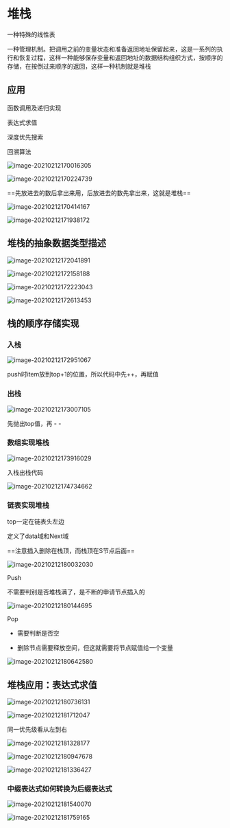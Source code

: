 # 堆栈

一种特殊的线性表

一种管理机制。把调用之前的变量状态和准备返回地址保留起来，这是一系列的执行和恢复过程，这样一种能够保存变量和返回地址的数据结构组织方式，按顺序的存储，在按倒过来顺序的返回，这样一种机制就是堆栈

## 应用

函数调用及递归实现

表达式求值

深度优先搜索

回溯算法

![image-20210212170016305](assets/image-20210212170016305.png)

![image-20210212170224739](assets/image-20210212170224739.png)

==先放进去的数后拿出来用，后放进去的数先拿出来，这就是堆栈==

![image-20210212170414167](assets/image-20210212170414167.png)

![image-20210212171938172](assets/image-20210212171938172.png)

## 堆栈的抽象数据类型描述

![image-20210212172041891](assets/image-20210212172041891.png)

![image-20210212172158188](assets/image-20210212172158188.png)

![image-20210212172223043](assets/image-20210212172223043.png)

![image-20210212172613453](assets/image-20210212172613453.png)

## 栈的顺序存储实现

### 入栈

![image-20210212172951067](assets/image-20210212172951067.png)

push时item放到top+1的位置，所以代码中先++，再赋值

### 出栈

![image-20210212173007105](assets/image-20210212173007105.png)

先抛出top值，再 - -

### 数组实现堆栈

![image-20210212173916029](assets/image-20210212173916029.png)

入栈出栈代码

![image-20210212174734662](assets/image-20210212174734662.png)

### 链表实现堆栈

top一定在链表头左边

定义了data域和Next域

==注意插入删除在栈顶，而栈顶在S节点后面==

![image-20210212180032030](assets/image-20210212180032030.png)

Push

不需要判别是否堆栈满了，是不断的申请节点插入的

![image-20210212180144695](assets/image-20210212180144695.png)

Pop

- 需要判断是否空

- 删除节点需要释放空间，但这就需要将节点赋值给一个变量

![image-20210212180642580](assets/image-20210212180642580.png)

## 堆栈应用：表达式求值

![image-20210212180736131](assets/image-20210212180736131.png)

![image-20210212181712047](assets/image-20210212181712047.png)



同一优先级看从左到右

![image-20210212181328177](assets/image-20210212181328177.png)

![image-20210212180947678](assets/image-20210212180947678.png)

![image-20210212181336427](assets/image-20210212181336427.png)

### 中缀表达式如何转换为后缀表达式

![image-20210212181540070](assets/image-20210212181540070.png)

![image-20210212181759165](assets/image-20210212181759165.png)

